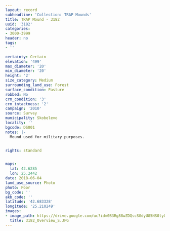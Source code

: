 ```yaml
---
layout: record
subheadline: 'Collection: TRAP Mounds'
title: TRAP Mound - 3182
uuid: '3182'
categories:
- 3000-3999
header: no
tags:
- ''

certainty: Certain
elevation: '499'
max_diameter: '20'
min_diameter: '20'
height: '2'
size_category: Medium
surrounding_land_use: Forest
surface_condition: Pasture
robbed: No
crm_condition: '3'
crm_intactness: '2'
campaign: '2010'
source: Survey
municipality: Skobelevo
locality: ''
bgcode: DS001
notes: |-
  Mound used for military purposes.


rights: standard


maps:
  lat: 42.6285
  lon: 25.2442
date: 2018-06-04
land_use_source: Photo
photo: Poor
bg_code: ''
akb_code: ''
latitude: '42.683328'
longitude: '25.210249'
images:
- image_path: https://drive.google.com/uc?id=0B3Rg88wZDQscSGdyUG5NS0lyQU0
  title: 3182_Overview_S.JPG
---
```

